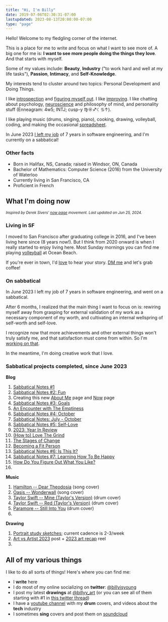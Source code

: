 ```yaml
---
title: "Hi, I'm Billy"
date: 2019-07-06T02:30:31-07:00
lastupdated: 2023-08-13T20:00:00-07:00
type: "page"
---
```


Hello! Welcome to my fledgling corner of the internet.

This is a place for me to write and focus on what I want to see more of. A big one for me is: **I want to see more people doing the things they love**. And that starts with myself.

Some of my values include: **Beauty**, **Industry** ("to work hard and well at my life tasks"), **Passion**, **Intimacy**, and **Self-Knowledge**.

My interests tend to cluster around two topics: Personal Development and Doing Things.

I like <a target="_blank" href="https://billy.dev/posts/letter-29/">introspection</a> and <a target="_blank" href="https://billy.dev/posts/comparisons/">figuring myself out</a>. I like <a target="_blank" href="https://billy.dev/posts/5-25/">improving</a>. I like chatting about psychology, <a target="_blank" href="https://billy.dev/posts/brain-and-ego/">neuroscience</a> and philosophy of mind, and personality stuff (Enneagram: 4w5; INTJ; cusp-y ♍️☼♐☾♋↑).

I like playing music (drums, singing, piano), cooking, drawing, volleyball, coding, and making the occasional <a target="_blank" href="https://billy.dev/posts/taxes/">spreadsheet</a>.

In June 2023 <a target="_blank" href="https://billy.dev/posts/new-game-plus/">I left my job</a> of 7 years in software engineering, and I'm currently on a sabbatical!

### Other facts
- Born in Halifax, NS, Canada; raised in Windsor, ON, Canada
- Bachelor of Mathematics: Computer Science (2016) from the University of Waterloo
- Currently living in San Francisco, CA
- Proficient in French

<a name="now"></a>
## What I'm doing now
<small>_Inspired by Derek Sivers' <a target="_blank" href="https://nownownow.com/about">now page</a> movement. Last updated on Jun 25, 2024._</small>

### Living in SF
I moved to San Francisco after graduating college in 2016, and I've been living here since (8 years now!). But I think from 2020 onward is when I really started to enjoy living here. Most Sunday mornings you can find me playing <a target="_blank" href="https://heylo.group/sfbv">volleyball</a> at Ocean Beach.

If you're ever in town, I'd <a target="_blank" href="https://twitter.com/billyisyoung/status/1745704925831831706">love</a> to hear your story. <a target="_blank" href="https://twitter.com/billyisyoung">DM me</a> and let's grab coffee!

### On sabbatical
In June 2023 I left my job of 7 years in software engineering, and went on a sabbatical.

After 6 months, I realized that the main thing I want to focus on is: rewiring myself away from grasping for external validation of my work as a necessary component of my worth, and cultivating an internal wellspring of self-worth and self-love.

I recognize now that more achievements and other external things won't truly satisfy me, and that satisfaction must come from within. So I'm <a target="_blank" href="https://billy.dev/posts/sabbatical-notes/5/">working on that</a>.

In the meantime, I'm doing creative work that I love.

### Sabbatical projects completed, since June 2023

**Blog**
1. <a target="_blank" href="https://billy.dev/posts/sabbatical-notes/1-doing/">Sabbatical Notes #1</a>
1. <a target="_blank" href="https://billy.dev/posts/sabbatical-notes/2-fun/">Sabbatical Notes #2: Fun</a>
1. Creating this new [About Me](#) page and [Now](#now) page
1. <a target="_blank" href="https://billy.dev/posts/sabbatical-notes/3/">Sabbatical Notes #3: Goals</a>
1. <a target="_blank" href="https://billy.dev/posts/emptiness">An Encounter with The Emptiness</a>
1. <a target="_blank" href="https://billy.dev/posts/sabbatical-notes/4/">Sabbatical Notes #4: October</a>
1. <a target="_blank" href="https://billy.dev/posts/sabbatical-notes/recap1/">Sabbatical Notes: July - October</a>
1. <a target="_blank" href="https://billy.dev/posts/sabbatical-notes/5/">Sabbatical Notes #5: Self-Love</a>
1. <a target="_blank" href="https://billy.dev/posts/2023-review/">2023: Year In Review</a>
1. <a target="_blank" href="https://billy.dev/posts/love-the-grind/">(How to) Love The Grind</a>
1. <a target="_blank" href="https://billy.dev/posts/the-stages-of-change/">The Stages of Change</a>
1. <a target="_blank" href="https://billy.dev/posts/becoming-a-fit-person/">Becoming a Fit Person</a>
1. <a target="_blank" href="https://billy.dev/posts/sabbatical-notes/6/">Sabbatical Notes #6: Is This It?</a>
1. <a target="_blank" href="https://billy.dev/posts/sabbatical-notes/7/">Sabbatical Notes #7: Learning How To Be Happy</a>
1. <a target="_blank" href="https://billy.dev/posts/what-you-like">How Do You Figure Out What You Like?</a>
1. 

**Music**
1. <a target="_blank" href="https://soundcloud.com/billyisyoung/hamilton-dear-theodosia">Hamilton -- Dear Theodosia</a> (song cover)
1. <a target="_blank" href="https://soundcloud.com/billyisyoung/oasis-wonderwall">Oasis -- Wonderwall</a> (song cover)
1. <a target="_blank" href="https://www.youtube.com/watch?v=p9HKvE4ZcmA">Taylor Swift -- Mine (Taylor's Version)</a> (drum cover)
1. <a target="_blank" href="https://www.youtube.com/watch?v=gpUGLWtg9zY">Taylor Swift -- Red (Taylor's Version)</a> (drum cover)
1. <a target="_blank" href="https://www.youtube.com/watch?v=xiJMd8MdBq0">Paramore -- Still Into You</a> (drum cover)
1. 

**Drawing**
1. <a target="_blank" href="https://www.instagram.com/billyy_art/">Portrait study sketches</a>; current cadence is 2-3/week
1. <a target="_blank" href="https://www.instagram.com/p/C0hcPWjPvPW/">Art vs Artist 2023</a> post + <a target="_blank" href="https://www.instagram.com/reel/C1Fgpi9ObpM/">2023 art recap</a> reel
1. 

## All of my various things
I like to do all sorts of things! Here's where you can find me:

- I **write** here
- I do most of my online socializing on **twitter**: <a target="_blank" href="https://twitter.com/billyisyoung">@billyisyoung</a>
- I post my latest **drawings** at <a target="_blank" href="https://www.instagram.com/billyy_art/">@billyy_art</a> (or you can see all of them starting with #1 in <a target="_blank" href="https://twitter.com/billyisyoung/status/1328059097783160838">this twitter thread</a>)
- I have a <a target="_blank" href="https://www.youtube.com/@billyy">youtube channel</a> with my **drum** covers, and videos about the **tech** industry
- I sometimes **sing** covers and post them on <a target="_blank" href="https://soundcloud.com/billyisyoung">soundcloud</a>
